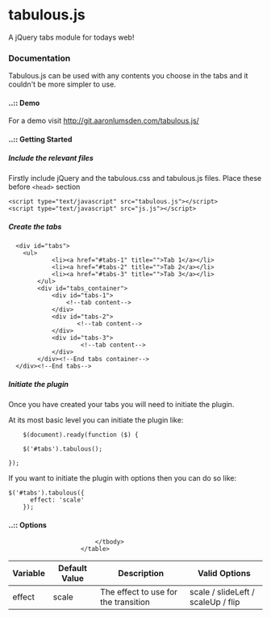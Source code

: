 tabulous.js
===========

A jQuery tabs module for todays web!

### Documentation

Tabulous.js can be used with any contents you choose in the tabs and it couldn't be more simpler to use.

#### ..:: Demo
For a demo visit http://git.aaronlumsden.com/tabulous.js/

#### ..:: Getting Started

##### Include the relevant files

Firstly include jQuery and the tabulous.css and tabulous.js files. Place these before `<head>` section

  <script type="text/javascript" src="http://ajax.googleapis.com/ajax/libs/jquery/1.7.2/jquery.min.js"></script>
	<script type="text/javascript" src="tabulous.js"></script>
	<script type="text/javascript" src="js.js"></script>
					

##### Create the tabs

`````
  <div id="tabs">
  	<ul>
			<li><a href="#tabs-1" title="">Tab 1</a></li>
			<li><a href="#tabs-2" title="">Tab 2</a></li>
			<li><a href="#tabs-3" title="">Tab 3</a></li>
		</ul>
		<div id="tabs_container">
			<div id="tabs-1">
				<!--tab content-->
			</div>
			<div id="tabs-2">
				   <!--tab content-->
			</div>
			<div id="tabs-3">
				    <!--tab content-->
			</div>
		</div><!--End tabs container-->	
  </div><!--End tabs-->
`````
##### Initiate the plugin

Once you have created your tabs you will need to initiate the plugin.

At its most basic level you can initiate the plugin like:

`````					
	$(document).ready(function ($) {

    $('#tabs').tabulous();  

});
`````
					

If you want to initiate the plugin with options then you can do so like:

`````
$('#tabs').tabulous({
      effect: 'scale'
    });	
`````

#### ..:: Options

<table>
  						<thead>
								<tr>
									<th>Variable</th>
									<th>Default Value</th>
									<th>Description</th>
									<th>Valid Options</th>
								</tr>
							</thead>
							<tbody>
								<tr>
									<td>effect</td>
									<td>scale</td>
									<td>The effect to use for the transition</td>
									<td>scale / slideLeft / scaleUp / flip</td>
								</tr>
							

								
							</tbody>
						</table>
